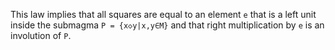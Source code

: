 This law implies that all squares are equal to an element `e` that is a left unit inside the submagma `P = {x◇y|x,y∈M}` and that right multiplication by `e` is an involution of `P`.
